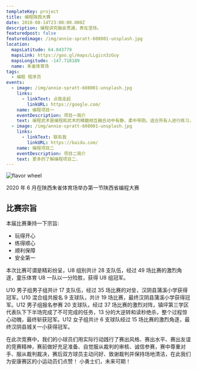 ```yaml
---
templateKey: project
title: 编程陕西大赛
date: 2018-08-14T23:00:00.000Z
description: 编程讲究融会贯通，贵在坚持。
featuredpost: false
featuredimage: /img/annie-spratt-608001-unsplash.jpg
location:
  mapsLatitude: 64.843779
  mapsLink: https://goo.gl/maps/LLgicn3zGuy
  mapsLongitude: -147.718189
  name: 朱雀体育场
tags:
  - 编程 程序员
events:
  - image: /img/annie-spratt-608001-unsplash.jpg
    links:
      - linkText: 点我走起
        linkURL: https://google.com/
    name: 编程项目一
    eventDescription: 项目一简介
    text: 编程武术是编程和武术的精髓相互融合动中有静，柔中带刚。适合所有人进行练习，能够强身健体，增强免疫力。
  - image: /img/annie-spratt-608001-unsplash.jpg
    links:
      - linkText: 联系我
        linkURL: https://baidu.com/
    name: 编程项目二
    eventDescription: 项目二简介
    text: 更多的了解编程项目二.
---
```

![flavor wheel](/img/annie-spratt-608001-unsplash.jpg)

2020 年 6 月在陕西朱雀体育场举办第一节陕西省编程大赛

## 比赛宗旨

本届比赛秉持一下宗旨:

* 玩得开心
* 练得顺心
* 顺利保障
* 安全第一

本次比赛可谓是精彩纷呈，U8 组别共计 28 支队伍，经过 49 场比赛的激烈角逐，童乐体育 U8 一队以一分险胜，获得 U8 组冠军。

U10 男子组男子组共计 17 支队伍，经过 35 场比赛的对垒，汉阴县蒲溪小学获得冠军。U10 混合组共报名 9 支球队，共计 19 场比赛，最终汉阴县蒲溪小学获得冠军。U12 男子组报名参赛 20 支球队，经过 37 场比赛的激烈对阵，镇坪第三学区代表队下下半场完成了不可完成的任务，13 分的大逆转和读秒绝杀，整个过程惊心动魄，最终斩获冠军。U12 女子组共计 6 支球队经过 15 场比赛的激烈角逐，最终汉阴县城关一小获得冠军。

在此次竞赛中，我们的小球员们用实际行动践行了赛出风格、赛出水平、赛出友谊的竞赛精神，赛前做好充足准备、自觉服从裁判的审核、诚信参赛，赛中尊重对手、服从裁判裁决，赛后双方球员主动问好、致谢裁判并保持场地清洁，在此我们为安康赛区的小运动员们点赞！ 小勇士们，未来可期！